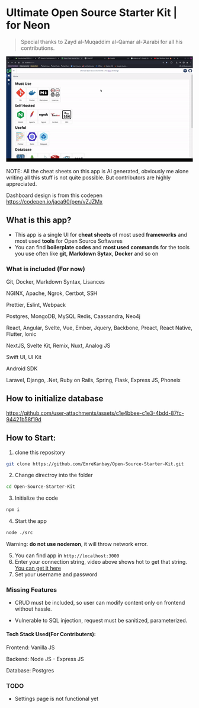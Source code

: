 # Ultimate Open Source Starter Kit | for Neon

> Special thanks to Zayd al-Muqaddim al-Qamar al-‘Aarabi for all his contributions.

![Presentation.gif](./src/Assets/presentation.gif)

NOTE: All the cheat sheets on this app is AI generated, obviously me alone writing all this stuff is not quite possible. But contributors are highly appreciated.

Dashboard design is from this codepen https://codepen.io/jaca90/pen/vZJZMx

## What is this app?

- This app is a single UI for **cheat sheets** of most used **frameworks** and most used **tools** for Open Source Softwares
- You can find **boilerplate codes** and **most used commands** for the tools you use often like **git**, **Markdown Sytax**, **Docker** and so on

### What is included (For now)

Git, Docker, Markdown Syntax, Lisances

NGINX, Apache, Ngrok, Certbot, SSH

Prettier, Eslint, Webpack

Postgres, MongoDB, MySQL Redis, Caassandra, Neo4j

React, Angular, Svelte, Vue, Ember, Jquery, Backbone, Preact, React Native, Flutter, Ionic

NextJS, Svelte Kit, Remix, Nuxt, Analog JS

Swift UI, UI Kit

Android SDK

Laravel, Django, .Net, Ruby on Rails, Spring, Flask, Express JS, Phoneix

## How to initialize database

https://github.com/user-attachments/assets/c1e4bbee-c1e3-4bdd-87fc-94421b58f19d

## How to Start:

1. clone this repository

```bash
git clone https://github.com/EmreKanbay/Open-Source-Starter-Kit.git
```

2. Change directroy into the folder

```bash
cd Open-Source-Starter-Kit
```

3. Initialize the code

```bash
npm i
```

4. Start the app

```bash
node ./src
```

Warning: **do not use nodemon**, it will throw network error.

5. You can find app in `http://localhost:3000`
6. Enter your connection string, video above shows hot to get that string. [You can get it here](https://console.neon.tech)
7. Set your username and password

### Missing Features

- CRUD must be included, so user can modify content only on frontend without hassle.

- Vulnerable to SQL injection, request must be sanitized, parameterized.

#### Tech Stack Used(For Contributers):

Frontend: Vanilla JS

Backend: Node JS - Express JS

Database: Postgres

### TODO

- Settings page is not functional yet
